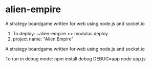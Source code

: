 # alien-empire

A strategy boardgame written for web using node.js and socket.io

1. To deploy: ~alien-empire >> modulus deploy
2. project name: "Alien Empire"

A strategy boardgame written for web using node.js and socket.io

To run in debug mode:
npm install debug
DEBUG=app node app.js
